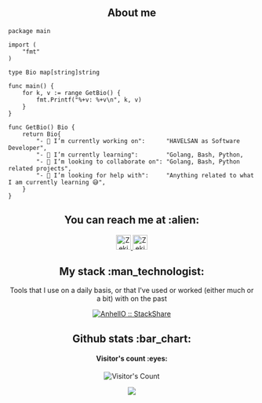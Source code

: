 <h2 align="center">About me</h2>

```golang
package main

import (
	"fmt"
)

type Bio map[string]string

func main() {
	for k, v := range GetBio() {
		fmt.Printf("%+v: %+v\n", k, v)
	}
}

func GetBio() Bio {
	return Bio{
		"- 🔭 I’m currently working on":      "HAVELSAN as Software Developer",
		"- 🌱 I’m currently learning":        "Golang, Bash, Python,
		"- 👯 I’m looking to collaborate on": "Golang, Bash, Python related projects",
		"- 🤔 I’m looking for help with":     "Anything related to what I am currently learning 😅",
	}
}
```

<h2 align="center">You can reach me at :alien:</h2>

<p align="center">
  <a href="https://dev.to/zeki">
    <img src="https://d2fltix0v2e0sb.cloudfront.net/dev-badge.svg" alt="Zeki Ahmet Bayar's DEV Profile" height="30" width="30">
  </a>

  <a href="https://www.linkedin.com/in/zeki-ahmet-bayar-7a8062173/">
    <img src="https://www.vectorlogo.zone/logos/linkedin/linkedin-icon.svg" alt="Zeki Ahmet Bayara's LinkedIn Profile" height="30" width="30">
  </a>
</p>

<h2 align="center">My stack :man_technologist:</h2>

<p align="center">Tools that I use on a daily basis, or that I've used or worked (either much or a bit) with on the past</p>
<p align="center">
  <a href="https://stackshare.io/anhello/my-personal-stack">
    <img src="http://img.shields.io/badge/tech-stack-0690fa.svg?style=flat" alt="AnhellO :: StackShare" />
  </a>
</p>

<h2 align="center">Github stats :bar_chart:</h2>

<h4 align="center">Visitor's count :eyes:</h4>

<p align="center"><img src="https://profile-counter.glitch.me/{zekiahmetbayar}/count.svg" alt="Visitor's Count" /></p>

<p align="center"><img src="https://github-readme-stats.vercel.app/api?username=zekiahmetbayar&show_icons=true&theme=tokyonight" /></p>
